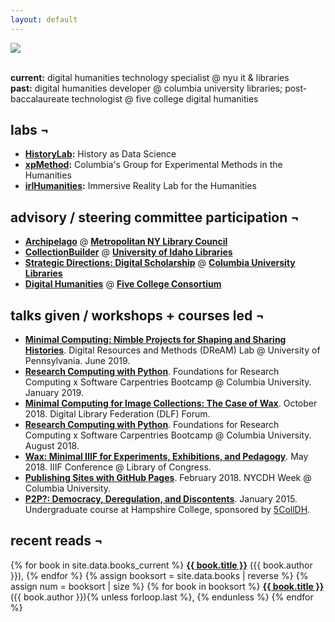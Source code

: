 ```yaml
---
layout: default
---
```

<img src="{{ '/images/avatar.jpg' | relative_url }}" style="max-width:300px;"/>
<br><br>

__current:__ digital humanities technology specialist @ nyu it & libraries  
__past:__ digital humanities developer @ columbia university libraries; post-baccalaureate technologist @ five college digital humanities

## labs ¬

- __[HistoryLab](http://history-lab.org/):__ History as Data Science
- __[xpMethod](http://xpmethod.plaintext.in/):__ Columbia's Group for Experimental Methods in the Humanities
- __[irlHumanities](http://irlhumanities.org/):__ Immersive Reality Lab for the Humanities

## advisory / steering committee participation ¬
- __[Archipelago](http://archipelago.nyc/)__ @ __[Metropolitan NY Library Council](https://metro.org/)__
- __[CollectionBuilder](https://www.imls.gov/grants/awarded/lg-34-19-0064-19)__ @ __[University of Idaho Libraries](https://www.lib.uidaho.edu/digital/)__
- __[Strategic Directions: Digital Scholarship](https://strategicdirections.library.columbia.edu/inspire-inquiry)__ @ __[Columbia University Libraries](https://library.columbia.edu)__
- __[Digital Humanities](https://5colldh.org/)__ @ __[Five College Consortium](https://www.fivecolleges.edu/)__

## talks given / workshops + courses led ¬

- __[Minimal Computing: Nimble Projects for Shaping and Sharing Histories](http://web.sas.upenn.edu/dream-lab/2018/09/14/minimal-computing/)__. Digital Resources and Methods (DReAM) Lab @ University of Pennsylvania. June 2019.
- __[Research Computing with Python](https://columbiaswc.github.io/2019-01-17-Columbia-Section-3/)__. Foundations for Research Computing x Software Carpentries Bootcamp @ Columbia University. January 2019.
- __[Minimal Computing for Image Collections: The Case of Wax](https://slides.com/marii/dlf2018-wax/#/)__. October 2018. Digital Library Federation (DLF) Forum.
- __[Research Computing with Python](https://columbiaswc.github.io/2018-08-27-Columbia-B/)__. Foundations for Research Computing x Software Carpentries Bootcamp @ Columbia University. August 2018.
- __[Wax:  Minimal IIIF  for Experiments, Exhibitions, and Pedagogy](https://slides.com/marii/wax-minimal-iiif-for-experiments-exhibitions-and-pedagogy/)__. May 2018. IIIF Conference @ Library of Congress.
- __[Publishing Sites with GitHub Pages](/notes/nycdh-2018)__. February 2018. NYCDH Week @ Columbia University.
- __[P2P?: Democracy, Deregulation, and Discontents](/projects/p2p)__. January 2015. Undergraduate course at Hampshire College, sponsored by [5CollDH](http://5colldh.org).

## recent reads ¬

<p>
	{% for book in site.data.books_current %}
		<i class="far fa-circle"></i> <b><a href="{{ book.link }}" target="\_blank" class="line-link">{{ book.title }}</a></b> ({{ book.author }}),
	{% endfor %}
	{% assign booksort = site.data.books | reverse %}
	{% assign num = booksort | size %}
	{% for book in booksort %}
	  <i class="far fa-check-circle"></i> <b><a href="{{ book.link }}" target="\_blank" {% if book.wnbt %}style="color: blue;"{% endif %} class="line-link">{{ book.title }}</a></b> ({{ book.author }}){% unless forloop.last %}, {% endunless %}
	{% endfor %}
</p>
